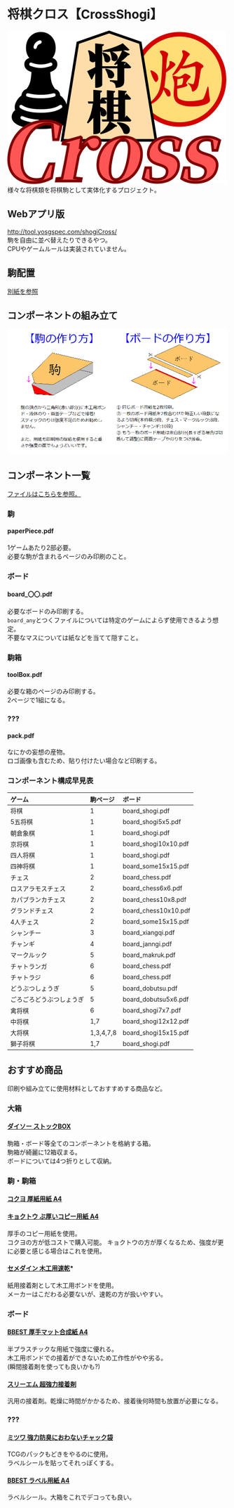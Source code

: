 # 将棋クロス【CrossShogi】
![](/img/logo.png)  
様々な将棋類を将棋駒として実体化するプロジェクト。

## Webアプリ版
http://tool.yosgspec.com/shogiCross/  
駒を自由に並べ替えたりできるやつ。  
CPUやゲームルールは実装されていません。

## 駒配置
[別紙を参照](/docs/positions/README.md)

## コンポーネントの組み立て
![](img/making.png)

## コンポーネント一覧
[ファイルはこちらを参照。](dist)

### 駒
#### paperPiece.pdf
1ゲームあたり2部必要。  
必要な駒が含まれるページのみ印刷のこと。

### ボード
#### board_〇〇.pdf
必要なボードのみ印刷する。  
`board_any`とつくファイルについては特定のゲームによらず使用できるよう想定。  
不要なマスについては紙などを当てて隠すこと。

### 駒箱
#### toolBox.pdf
必要な箱のページのみ印刷する。  
2ページで1組になる。  

### ???
#### pack.pdf
なにかの妄想の産物。  
ロゴ画像も含むため、貼り付けたい場合など印刷する。

### コンポーネント構成早見表

|ゲーム                  |駒ページ  | ボード
|:-----------------------|:---------|:--------------------
|将棋                    |1         |board_shogi.pdf
|5五将棋                 |1         |board_shogi5x5.pdf
|朝倉象棋                |1         |board_shogi.pdf
|京将棋                  |1         |board_shogi10x10.pdf
|四人将棋                |1         |board_shogi.pdf
|四神将棋                |1         |board_some15x15.pdf
|チェス                  |2         |board_chess.pdf
|ロスアラモスチェス      |2         |board_chess6x6.pdf
|カパブランカチェス      |2         |board_chess10x8.pdf
|グランドチェス          |2         |board_chess10x10.pdf
|4人チェス               |2         |board_some15x15.pdf
|シャンチー              |3         |board_xiangqi.pdf
|チャンギ                |4         |board_janngi.pdf
|マークルック            |5         |board_makruk.pdf
|チャトランガ            |6         |board_chess.pdf
|チャトラジ              |6         |board_chess.pdf
|どうぶつしょうぎ        |5         |board_dobutsu.pdf
|ごろごろどうぶつしょうぎ|5         |board_dobutsu5x6.pdf
|禽将棋                  |6         |board_shogi7x7.pdf
|中将棋                  |1,7       |board_shogi12x12.pdf
|大将棋                  |1,3,4,7,8 |board_shogi15x15.pdf
|獅子将棋                |1,7       |board_shogi.pdf

## おすすめ商品
印刷や組み立てに使用材料としておすすめする商品など。

### 大箱
#### [ダイソー ストックBOX](https://jp.daisonet.com/collections/storage/products/4549131121650)
駒箱・ボード等全てのコンポーネントを格納する箱。  
駒箱が綺麗に12箱収まる。  
ボードについては4つ折りとして収納。

### 駒・駒箱
#### [コクヨ 厚紙用紙 A4](https://www.amazon.co.jp/dp/B00009AJBN)
#### [キョクトウ ぶ厚いコピー用紙 A4](https://www.amazon.co.jp/dp/B00HLA4HFQ)
厚手のコピー用紙を使用。  
コクヨの方が低コストで購入可能。
キョクトウの方が厚くなるため、強度が更に必要と感じる場合はこれを使用。

#### [セメダイン 木工用速乾](https://www.yodobashi.com/product/100000001003425270/)*
紙用接着剤として木工用ボンドを使用。  
メーカーはこだわる必要ないが、速乾の方が扱いやすい。

### ボード
#### [BBEST 厚手マット合成紙 A4](https://www.amazon.co.jp/gp/product/B0BPMCM41B/)
半プラスチックな用紙で強度に優れる。  
木工用ボンドでの接着ができないため工作性がやや劣る。  
(瞬間接着剤を使っても良いかも?)

#### [スリーエム 超強力接着剤](https://www.amazon.co.jp/gp/product/B016NNBJG6/)
汎用の接着剤。乾燥に時間がかかるため、接着後何時間も放置が必要になる。

### ???
#### [ミツワ 強力防臭におわないチャック袋](https://www.amazon.co.jp/gp/product/B09L7RLSVQ)
TCGのパックもどきをやるのに使用。  
ラベルシールを貼ってそれっぽくする。

#### [BBEST ラベル用紙 A4](https://www.amazon.co.jp/gp/product/B09BZ91LY3)
ラベルシール。大箱をこれでデコっても良い。
